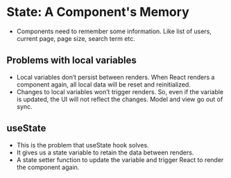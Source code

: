 # State: A Component's Memory

- Components need to remember some information. Like list of users, current page, page size, search term etc.


## Problems with local variables

- Local variables don’t persist between renders. When React renders a component again, all local data will be reset and reinitialized.
- Changes to local variables won’t trigger renders. So, even if the variable is updated, the UI will not reflect the changes. Model and view go out of sync.


## useState 

- This is the problem that useState hook solves.
- It gives us a state variable to retain the data between renders.
- A state setter function to update the variable and trigger React to render the component again.
